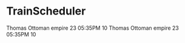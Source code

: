 # TrainScheduler

<tr>
                    <td scope="row">Thomas</td>
                    <td>Ottoman empire</td>
                    <td>23</td>
                    <td>05:35PM</td>
                    <td>10</td>
                </tr>
                <tr>
                    <td scope="row">Thomas</td>
                    <td>Ottoman empire</td>
                    <td>23</td>
                    <td>05:35PM</td>
                    <td>10</td>
                </tr>